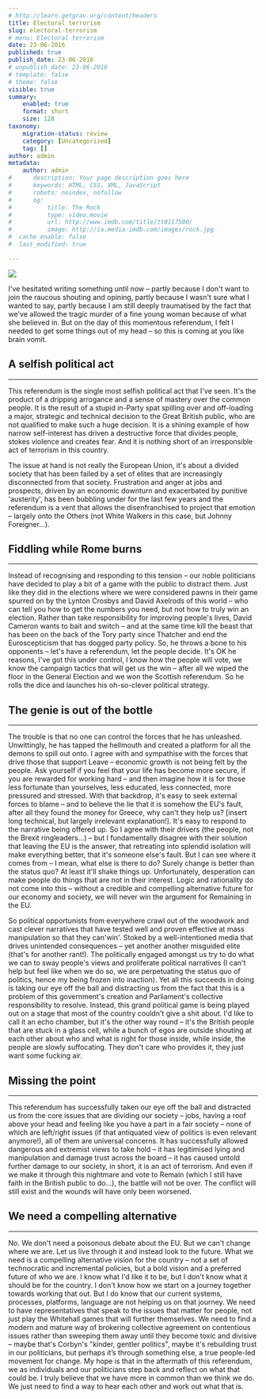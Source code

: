 ```yaml
---
# http://learn.getgrav.org/content/headers
title: Electoral terrorism
slug: electoral-terrorism
# menu: Electoral terrorism
date: 23-06-2016
published: true
publish_date: 23-06-2016
# unpublish_date: 23-06-2016
# template: false
# theme: false
visible: true
summary:
    enabled: true
    format: short
    size: 128
taxonomy:
    migration-status: review
    category: [Uncategorized]
    tag: []
author: admin
metadata:
    author: admin
#      description: Your page description goes here
#      keywords: HTML, CSS, XML, JavaScript
#      robots: noindex, nofollow
#      og:
#          title: The Rock
#          type: video.movie
#          url: http://www.imdb.com/title/tt0117500/
#          image: http://ia.media-imdb.com/images/rock.jpg
#  cache_enable: false
#  last_modified: true

---
```


![](http://ichef.bbci.co.uk/news/1024/cpsprodpb/32E7/production/_89713031_gettyflags.jpg)

  I've hesitated writing something until now – partly because I don't want to join the raucous shouting and opining, partly because I wasn't sure what I wanted to say, partly because I am still deeply traumatised by the fact that we've allowed the tragic murder of a fine young woman because of what she believed in. But on the day of this momentous referendum, I felt I needed to get some things out of my head – so this is coming at you like brain vomit.  
## A selfish political act

- - - - - -

 This referendum is the single most selfish political act that I've seen. It's the product of a dripping arrogance and a sense of mastery over the common people. It is the result of a stupid in-Party spat spilling over and off-loading a major, strategic and technical decision to the Great British public, who are not qualified to make such a huge decision. It is a shining example of how narrow self-interest has driven a destructive force that divides people, stokes violence and creates fear. And it is nothing short of an irresponsible act of terrorism in this country.  
  
 The issue at hand is not really the European Union, it's about a divided society that has been failed by a set of elites that are increasingly disconnected from that society. Frustration and anger at jobs and prospects, driven by an economic downturn and exacerbated by punitive 'austerity', has been bubbling under for the last few years and the referendum is a vent that allows the disenfranchised to project that emotion – largely onto the Others (not White Walkers in this case, but Johnny Foreigner…).  
## Fiddling while Rome burns

- - - - - -

 Instead of recognising and responding to this tension – our noble politicians have decided to play a bit of a game with the public to distract them. Just like they did in the elections where we were considered pawns in their game spurred on by the Lynton Crosbys and David Axelrods of this world – who can tell you how to get the numbers you need, but not how to truly win an election. Rather than take responsibility for improving people's lives, David Cameron wants to bait and switch – and at the same time kill the beast that has been on the back of the Tory party since Thatcher and end the Euroscepticism that has dogged party policy. So, he throws a bone to his opponents – let's have a referendum, let the people decide. It's OK he reasons, I've got this under control, I know how the people will vote, we know the campaign tactics that will get us the win – after all we wiped the floor in the General Election and we won the Scottish referendum. So he rolls the dice and launches his oh-so-clever political strategy.  
## The genie is out of the bottle

- - - - - -

 The trouble is that no one can control the forces that he has unleashed. Unwittingly, he has tapped the hellmouth and created a platform for all the demons to spill out onto. I agree with and sympathise with the forces that drive those that support Leave – economic growth is not being felt by the people. Ask yourself if you feel that your life has become more secure, if you are rewarded for working hard – and then imagine how it is for those less fortunate than yourselves, less educated, less connected, more pressured and stressed. With that backdrop, it's easy to seek external forces to blame – and to believe the lie that it is somehow the EU's fault, after all they found the money for Greece, why can't they help us? [insert long technical, but largely irrelevant explanation!]. It's easy to respond to the narrative being offered up. So I agree with their drivers (the people, not the Brexit ringleaders…) – but I fundamentally disagree with their solution that leaving the EU is the answer, that retreating into splendid isolation will make everything better, that it's someone else's fault. But I can see where it comes from – I mean, what else is there to do? Surely change is better than the status quo? At least it'll shake things up. Unfortunately, desperation can make people do things that are not in their interest. Logic and rationality do not come into this – without a credible and compelling alternative future for our economy and society, we will never win the argument for Remaining in the EU.

So political opportunists from everywhere crawl out of the woodwork and cast clever narratives that have tested well and proven effective at mass manipulation so that they can'win'. Stoked by a well-intentioned media that drives unintended consequences – yet another another misguided elite (that's for another rant!). The politically engaged amongst us try to do what we can to sway people's views and proliferate political narratives (I can't help but feel like when we do so, we are perpetuating the status quo of politics, hence my being frozen into inaction). Yet all this succeeds in doing is taking our eye off the ball and distracting us from the fact that this is a problem of this government's creation and Parliament's collective responsibility to resolve. Instead, this grand political game is being played out on a stage that most of the country couldn't give a shit about. I'd like to call it an echo chamber, but it's the other way round – it's the British people that are stuck in a glass cell, while a bunch of egos are outside shouting at each other about who and what is right for those inside, while inside, the people are slowly suffocating. They don't care who provides it, they just want some fucking air.

## Missing the point

- - - - - -

 This referendum has successfully taken our eye off the ball and distracted us from the core issues that are dividing our society – jobs, having a roof above your head and feeling like you have a part in a fair society – none of which are left/right issues (if that antiquated view of politics is even relevant anymore!), all of them are universal concerns. It has successfully allowed dangerous and extremist views to take hold – it has legitimised lying and manipulation and damage trust across the board – it has caused untold further damage to our society, in short, it is an act of terrorism. And even if we make it through this nightmare and vote to Remain (which I still have faith in the British public to do…), the battle will not be over. The conflict will still exist and the wounds will have only been worsened.

## We need a compelling alternative

- - - - - -

 No. We don't need a poisonous debate about the EU. But we can't change where we are. Let us live through it and instead look to the future. What we need is a compelling alternative vision for the country – not a set of technocratic and incremental policies, but a bold vision and a preferred future of who we are. I know what I'd like it to be, but I don't know what it should be for the country. I don't know how we start on a journey together towards working that out. But I do know that our current systems, processes, platforms, language are not helping us on that journey. We need to have representatives that speak to the issues that matter for people, not just play the Whitehall games that will further themselves. We need to find a modern and mature way of brokering collective agreement on contentious issues rather than sweeping them away until they become toxic and divisive – maybe that's Corbyn's "kinder, gentler politics", maybe it's rebuilding trust in our politicians, but perhaps it’s through something else, a true people-led movement for change. My hope is that in the aftermath of this referendum, we as individuals and our politicians step back and reflect on what that could be. I truly believe that we have more in common than we think we do. We just need to find a way to hear each other and work out what that is.